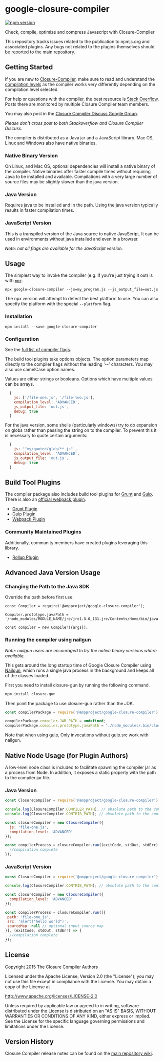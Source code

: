 # google-closure-compiler
[![npm version](https://badge.fury.io/js/google-closure-compiler.svg)](https://badge.fury.io/js/google-closure-compiler)

Check, compile, optimize and compress Javascript with Closure-Compiler

This repository tracks issues related to the publication to npmjs.org and associated plugins.
Any bugs not related to the plugins themselves should be reported to the
[main repository](https://github.com/google/closure-compiler/).

## Getting Started
If you are new to [Closure-Compiler](https://developers.google.com/closure/compiler/), make
sure to read and understand the
[compilation levels](https://developers.google.com/closure/compiler/docs/compilation_levels) as
the compiler works very differently depending on the compilation level selected.

For help or questions with the compiler, the best resource is
[Stack Overflow](http://stackoverflow.com/questions/tagged/google-closure-compiler). Posts there
are monitored by multiple Closure Compiler team members.

You may also post in the
[Closure Compiler Discuss Google Group](https://groups.google.com/forum/#!forum/closure-compiler-discuss).

*Please don't cross post to both Stackoverflow and Closure Compiler Discuss.*

The compiler is distributed as a Java jar and a JavaScript library. Mac OS, Linux and Windows also have native binaries.

### Native Binary Version
On Linux, and Mac OS, optional dependencies will install a native binary of the compiler.
Native binaries offer faster compile times without requiring Java to be installed and available.
Compilations with a very large number of source files may be slightly slower than the java version.

### Java Version
Requires java to be installed and in the path. Using the java version typically results in faster compilation times.

### JavaScript Version
This is a transpiled version of the Java source to native JavaScript. It can be used in environments without
java installed and even in a browser.

*Note: not all flags are available for the JavaScript version.*

## Usage
The simplest way to invoke the compiler (e.g. if you're just trying it out) is with [`npx`](https://www.npmjs.com/package/npx):

    npx google-closure-compiler --js=my_program.js --js_output_file=out.js

The npx version will attempt to detect the best platform to use. You can also specify the platform
with the special `--platform` flag.

### Installation

```
npm install --save google-closure-compiler
```

### Configuration

See the [full list of compiler flags](https://github.com/google/closure-compiler/wiki/Flags-and-Options).

The build tool plugins take options objects. The option parameters map directly to the
compiler flags without the leading '--' characters. You may also use camelCase option names.

Values are either strings or booleans. Options which have multiple values can be arrays.

```js
  {
    js: ['/file-one.js', '/file-two.js'],
    compilation_level: 'ADVANCED',
    js_output_file: 'out.js',
    debug: true
  }
```

For the java version, some shells (particularly windows) try to do expansion on globs rather
than passing the string on to the compiler. To prevent this it is necessary to quote
certain arguments:

```js
  {
    js: '"my/quoted/glob/**.js"',
    compilation_level: 'ADVANCED',
    js_output_file: 'out.js',
    debug: true
  }
```

## Build Tool Plugins
The compiler package also includes build tool plugins for [Grunt](http://gruntjs.com/) and [Gulp](http://gulpjs.com/). There is also an [official webpack plugin](https://www.npmjs.com/package/closure-webpack-plugin).

 * [Grunt Plugin](https://github.com/google/closure-compiler-npm/blob/master/packages/google-closure-compiler/docs/grunt.md)
 * [Gulp Plugin](https://github.com/google/closure-compiler-npm/blob/master/packages/google-closure-compiler/docs/gulp.md)
 * [Webpack Plugin](https://github.com/webpack-contrib/closure-webpack-plugin)

### Community Maintained Plugins
Additionally, community members have created plugins leveraging this library.
 * [Rollup Plugin](https://github.com/ampproject/rollup-plugin-closure-compiler)

## Advanced Java Version Usage

### Changing the Path to the Java SDK

Override the path before first use.

```
const Compiler = require('@ampproject/google-closure-compiler');

Compiler.prototype.javaPath = '/node_modules/MODULE_NAME/jre/jre1.8.0_131.jre/Contents/Home/bin/java';

const compiler = new Compiler({args});
```

### Running the compiler using nailgun
*Note: nailgun users are encouraged to try the native binary versions where available.*

This gets around the long startup time of Google Closure Compiler using
[Nailgun](https://github.com/facebook/nailgun), which runs a single java process in the background
and keeps all of the classes loaded.

First you need to install closure-gun by running the following command.
```bash
npm install closure-gun
```

Then point the package to use closure-gun rather than the JDK.

```js
const compilerPackage = require('@ampproject/google-closure-compiler');

compilerPackage.compiler.JAR_PATH = undefined;
compilerPackage.compiler.prototype.javaPath = './node_modules/.bin/closure-gun'
```

Note that when using gulp, Only invocations without gulp.src work with nailgun.

## Native Node Usage (for Plugin Authors)
A low-level node class is included to facilitate spawning the compiler jar as a process from Node.
In addition, it exposes a static property with the path to the compiler jar file.

### Java Version

```js
const ClosureCompiler = require('@ampproject/google-closure-compiler').compiler;

console.log(ClosureCompiler.COMPILER_PATH); // absolute path to the compiler jar
console.log(ClosureCompiler.CONTRIB_PATH); // absolute path to the contrib folder which contain externs

const closureCompiler = new ClosureCompiler({
  js: 'file-one.js',
  compilation_level: 'ADVANCED'
});

const compilerProcess = closureCompiler.run((exitCode, stdOut, stdErr) => {
  //compilation complete
});
```

### JavaScript Version

```js
const ClosureCompiler = require('@ampproject/google-closure-compiler').jsCompiler;

console.log(ClosureCompiler.CONTRIB_PATH); // absolute path to the contrib folder which contains externs

const closureCompiler = new ClosureCompiler({
  compilation_level: 'ADVANCED'
});

const compilerProcess = closureCompiler.run([{
 path: 'file-one.js',
 src: 'alert("hello world")',
 sourceMap: null // optional input source map
}], (exitCode, stdOut, stdErr) => {
  //compilation complete
});
```

## License
Copyright 2015 The Closure Compiler Authors

Licensed under the Apache License, Version 2.0 (the "License");
you may not use this file except in compliance with the License.
You may obtain a copy of the License at

   http://www.apache.org/licenses/LICENSE-2.0

Unless required by applicable law or agreed to in writing, software
distributed under the License is distributed on an "AS IS" BASIS,
WITHOUT WARRANTIES OR CONDITIONS OF ANY KIND, either express or implied.
See the License for the specific language governing permissions and
limitations under the License.

## Version History
Closure Compiler release notes can be found on the
[main repository wiki](https://github.com/google/closure-compiler/wiki/Binary-Downloads).
